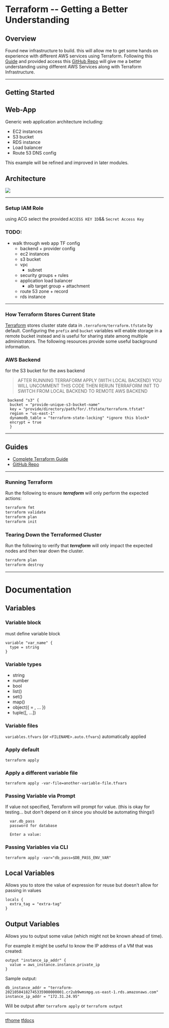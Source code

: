 # Terraform -- Getting a Better Understanding

## Overview

Found new infrastructure to build. this will allow me to get some hands on experience with different AWS services using Terraform. Following this [Guide](https://www.youtube.com/watch?v=7xngnjfIlK4&t=130s)  and provided access this [GitHub Repo](https://github.com/sidpalas/devops-directive-terraform-course) will give me a better understanding using different AWS Services along with Terraform Infrastructure.

-----


## Getting Started

## Web-App

Generic web application architecture including:
- EC2 instances
- S3 bucket
- RDS instance
- Load balancer
- Route 53 DNS config

This example will be refined and improved in later modules.

## Architecture
![](architecture.png)

----

### Setup IAM Role
using ACG select the provided `ACCESS KEY ID`&& `Secret Access Key`

### TODO:

 - walk through web app TF config
	 - backend + provider config
	 - ec2 instances
	 - s3 bucket
	 - vpc
		 - subnet
	- security groups + rules
	- application load balancer
		- alb target group + attachment
	- route 53  zone + record
	- rds instance

-----

### How Terraform Stores Current State

[Terraform](https://www.terraform.io) stores cluster state data in
`.terraform/terraform.tfstate` by default. Configuring the `prefix` and
`bucket` variables will enable storage in a remote bucket instead and is
useful for sharing state among multiple administrators. The following
resources provide some useful background information.

### AWS Backend

for the S3 bucket for the aws backend

> AFTER RUNNING TERRAFORM APPLY (WITH LOCAL BACKEND)
  YOU WILL UNCOMMENT THIS CODE THEN RERUN TERRAFORM INIT
  TO SWITCH FROM LOCAL BACKEND TO REMOTE AWS BACKEND


```
 backend "s3" {
  bucket = "provide-unique-s3-bucket-name"
  key = "provide/directory/path/for/.tfstate/terraform.tfstat"
  region = "us-east-1"
  dynamodb_table = "terraform-state-locking" *ignore this block*
  encrypt = true      
  }
  ```
----

## Guides
- [Complete Terraform Guide](https://www.youtube.com/watch?v=7xngnjfIlK4&t=130s)
- [GitHub Repo](https://github.com/sidpalas/devops-directive-terraform-course)

----

### Running Terraform

Run the following to ensure ***terraform*** will only perform the expected
actions:

```sh
terraform fmt
terraform validate
terraform plan
terraform init
```

### Tearing Down the Terraformed Cluster

Run the following to verify that ***terraform*** will only impact the expected
nodes and then tear down the cluster.

```sh
terraform plan
terraform destroy
```
----

# Documentation

## Variables

### Variable block

must define variable block

```
variable "var_name" {
  type = string
}
```

### Variable types
- string
- number
- bool
- list(<TYPE>)
- set(<TYPE>)
- map(<TYPE>)
- object({<ATTR NAME> = <TYPE>, ... })
- tuple([<TYPE>, ...])

### Variable files
`variables.tfvars` (or `<FILENAME>.auto.tfvars`) automatically applied 

### Apply default
`terraform apply`

### Apply a different variable file
`terraform apply -var-file=another-variable-file.tfvars`

### Passing Variable via Prompt
If value not specified, Terraform will prompt for value. (this is okay for testing... but don't depend on it since you should be automating things!)
```
  var.db_pass
  password for database

  Enter a value:
```

### Passing Variables via CLI
`terraform apply -var="db_pass=$DB_PASS_ENV_VAR"`

## Local Variables

Allows you to store the value of expression for reuse but doesn't allow for passing in values 
```
locals {
  extra_tag = "extra-tag"
}
```

## Output Variables

Allows you to output some value  (which might not be known ahead of time).

For example it might be useful to know the IP address of a VM that was created:

```
output "instance_ip_addr" {
  value = aws_instance.instance.private_ip
}
```

Sample output:
```
db_instance_addr = "terraform-20210504182745335900000001.cr2ub9wmsmpg.us-east-1.rds.amazonaws.com"
instance_ip_addr = "172.31.24.95"
```

Will be output after `terraform apply` or `terraform output`


---

[tfhome](https://www.terraform.io)
[tfdocs](https://registry.terraform.io/providers/hashicorp/aws/latest/docs)